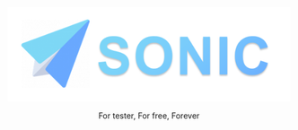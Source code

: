 <p align="center">
  <img src="https://raw.githubusercontent.com/SonicCloudOrg/sonic-server/main/logo.png">
</p>
<p align="center">For tester, For free, Forever</p>
